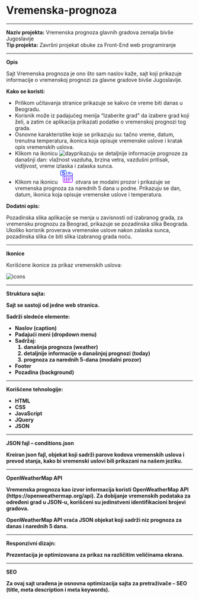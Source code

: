 # Vremenska-prognoza
<hr>
<b>Naziv projekta:</b> Vremenska prognoza glavnih gradova zemalja bivše Jugoslavije
<br>
<b>Tip projekta:</b> Završni projekat obuke za Front-End web programiranje
<hr>
<b>Opis</b>
<br>
<p>Sajt Vremenska prognoza je ono što sam naslov kaže, sajt koji prikazuje informacije o vremenskoj prognozi za glavne gradove bivše Jugoslavije.</p> 
<b>Kako se koristi:</b>
<ul>
<li>Prilikom učitavanja stranice prikazuje se kakvo će vreme biti danas u Beogradu.</li>
<li>Korisnik može iz padajućeg menija “Izaberite grad” da izabere grad koji želi, a zatim će aplikacija prikazati podatke o vremenskoj prognozi tog grada.</li>
<li>Osnovne karakteristike koje se prikazuju su: tačno vreme, datum, trenutna temperatura, ikonica koja opisuje vremenske uslove i kratak opis vremenskih uslova.</li>
<li>Klikom na ikonicu  <img src="images/icons/day.png" alt="day">prikazuju se detaljnije informacije prognoze za današnji dan: vlažnost vazduha, brzina vetra, vazdušni pritisak, vidljivost, vreme izlaska i zalaska sunca.</li>
<li>Klikom na ikonicu <img src="images/icons/week.png" alt="week"> otvara se modalni prozor i prikazuje se vremenska prognoza za narednih 5 dana u podne. Prikazuju se dan, datum, ikonica koja opisuje vremenske uslove i temperatura.</li>
</ul>
<b>Dodatni opis:</b>	
<p>Pozadinska slika aplikacije se menja u zavisnosti od izabranog grada, za vremensku prognozu za Beograd, prikazuje se pozadinska slika Beograda.
Ukoliko korisnik proverava vremenske uslove nakon zalaska sunca, pozadinska slika će biti slika izabranog grada noću.</p>
<hr>
<b>Ikonice</b>
<p>Korišćene ikonice za prikaz vremenskih uslova:</p>
<img src="https://i.imgur.com/7xUrigP.jpg" alt="icons">
<hr>
<b>Struktura sajta:</p>
<p>Sajt se sastoji od jedne web stranica.</p>
<p>Sadrži sledeće elemente:</p>
<ul>
<li>Naslov (caption)</li>
<li>Padajući meni (dropdown menu)</li>
<li>Sadržaj:
    <ol>
        <li>današnja prognoza (weather)</li>
        <li>detaljnije informacije o današnjoj prognozi (today)</li>
        <li>prognoza za narednih 5-dana (modalni prozor)</li> 
    </ol>
</li>
<li>Footer</li>
<li>Pozadina (background)</li>
</ul>
<hr>
<B>Korišćene tehnologije:</B>
<ul>
<li>HTML</li>
<li>CSS</li>
<li>JavaScript</li>
<li>JQuery</li>
<li>JSON</li>
</ul>
<hr>
<b>JSON fajl – conditions.json</b>
<p>Kreiran json fajl, objekat koji sadrži parove kodova vremenskih uslova i prevod stanja, kako bi vremenski uslovi bili prikazani na našem jeziku.</p>
<hr>
<b>OpenWeatherMap API</b>
<p>Vremenska prognoza kao izvor informacija koristi OpenWeatherMap API (https://openweathermap.org/api).
Za dobijanje vremenskih podataka za određeni grad u JSON-u, korišćeni su jedinstveni identifikacioni brojevi gradova.</p>
<p>OpenWeatherMap API vraća JSON objekat koji sadrži niz prognoza za danas i narednih 5 dana.</p>
<hr>
<b>Responzivni dizajn:</b>
<p>Prezentacija je optimizovana za prikaz na različitim veličinama ekrana.</p>
<hr>
<b>SEO</b>
<p>Za ovaj sajt urađena je osnovna optimizacija sajta za pretraživače – SEO (title, meta description i meta keywords).</p>

